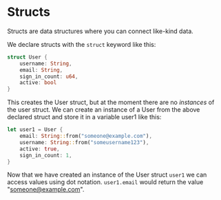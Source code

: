 # Structs

Structs are data structures where you can connect like-kind data.

We declare structs with the `struct` keyword like this:

```rust
struct User {
    username: String,
    email: String,
    sign_in_count: u64,
    active: bool
}
```

This creates the User struct, but at the moment there are no *instances* of the user struct. We can create an instance of a User from the above declared struct and store it in a variable user1 like this:

```rust
let user1 = User {
    email: String::from("someone@example.com"),
    username: String::from("someusername123"),
    active: true,
    sign_in_count: 1,
}
```

Now that we have created an instance of the User struct `user1` we can access values using dot notation. `user1.email` would return the value "someone@example.com".

